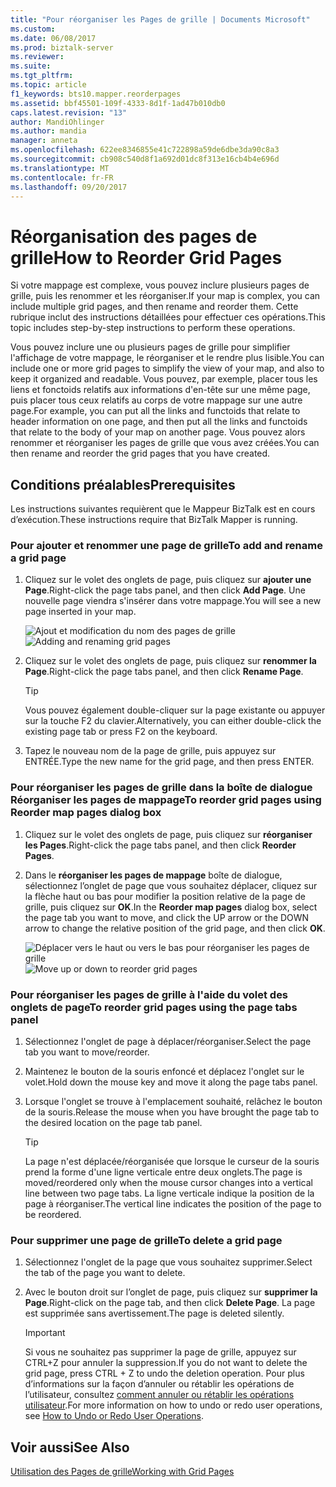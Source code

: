 ```yaml
---
title: "Pour réorganiser les Pages de grille | Documents Microsoft"
ms.custom: 
ms.date: 06/08/2017
ms.prod: biztalk-server
ms.reviewer: 
ms.suite: 
ms.tgt_pltfrm: 
ms.topic: article
f1_keywords: bts10.mapper.reorderpages
ms.assetid: bbf45501-109f-4333-8d1f-1ad47b010db0
caps.latest.revision: "13"
author: MandiOhlinger
ms.author: mandia
manager: anneta
ms.openlocfilehash: 622ee8346855e41c722898a59de6dbe3da90c8a3
ms.sourcegitcommit: cb908c540d8f1a692d01dc8f313e16cb4b4e696d
ms.translationtype: MT
ms.contentlocale: fr-FR
ms.lasthandoff: 09/20/2017
---
```

# <a name="how-to-reorder-grid-pages"></a><span data-ttu-id="4c3c1-102">Réorganisation des pages de grille</span><span class="sxs-lookup"><span data-stu-id="4c3c1-102">How to Reorder Grid Pages</span></span>
<span data-ttu-id="4c3c1-103">Si votre mappage est complexe, vous pouvez inclure plusieurs pages de grille, puis les renommer et les réorganiser.</span><span class="sxs-lookup"><span data-stu-id="4c3c1-103">If your map is complex, you can include multiple grid pages, and then rename and reorder them.</span></span> <span data-ttu-id="4c3c1-104">Cette rubrique inclut des instructions détaillées pour effectuer ces opérations.</span><span class="sxs-lookup"><span data-stu-id="4c3c1-104">This topic includes step-by-step instructions to perform these operations.</span></span>  
  
 <span data-ttu-id="4c3c1-105">Vous pouvez inclure une ou plusieurs pages de grille pour simplifier l'affichage de votre mappage, le réorganiser et le rendre plus lisible.</span><span class="sxs-lookup"><span data-stu-id="4c3c1-105">You can include one or more grid pages to simplify the view of your map, and also to keep it organized and readable.</span></span> <span data-ttu-id="4c3c1-106">Vous pouvez, par exemple, placer tous les liens et fonctoids relatifs aux informations d'en-tête sur une même page, puis placer tous ceux relatifs au corps de votre mappage sur une autre page.</span><span class="sxs-lookup"><span data-stu-id="4c3c1-106">For example, you can put all the links and functoids that relate to header information on one page, and then put all the links and functoids that relate to the body of your map on another page.</span></span> <span data-ttu-id="4c3c1-107">Vous pouvez alors renommer et réorganiser les pages de grille que vous avez créées.</span><span class="sxs-lookup"><span data-stu-id="4c3c1-107">You can then rename and reorder the grid pages that you have created.</span></span>  
  
## <a name="prerequisites"></a><span data-ttu-id="4c3c1-108">Conditions préalables</span><span class="sxs-lookup"><span data-stu-id="4c3c1-108">Prerequisites</span></span>  
 <span data-ttu-id="4c3c1-109">Les instructions suivantes requièrent que le Mappeur BizTalk est en cours d’exécution.</span><span class="sxs-lookup"><span data-stu-id="4c3c1-109">These instructions require that BizTalk Mapper is running.</span></span>  
  
### <a name="to-add-and-rename-a-grid-page"></a><span data-ttu-id="4c3c1-110">Pour ajouter et renommer une page de grille</span><span class="sxs-lookup"><span data-stu-id="4c3c1-110">To add and rename a grid page</span></span>  
  
1.  <span data-ttu-id="4c3c1-111">Cliquez sur le volet des onglets de page, puis cliquez sur **ajouter une Page**.</span><span class="sxs-lookup"><span data-stu-id="4c3c1-111">Right-click the page tabs panel, and then click **Add Page**.</span></span> <span data-ttu-id="4c3c1-112">Une nouvelle page viendra s'insérer dans votre mappage.</span><span class="sxs-lookup"><span data-stu-id="4c3c1-112">You will see a new page inserted in your map.</span></span>  
  
     <span data-ttu-id="4c3c1-113">![Ajout et modification du nom des pages de grille](../core/media/adding-and-renaming-grid-page.gif "Adding_and_renaming_grid_page")</span><span class="sxs-lookup"><span data-stu-id="4c3c1-113">![Adding and renaming grid pages](../core/media/adding-and-renaming-grid-page.gif "Adding_and_renaming_grid_page")</span></span>  
  
2.  <span data-ttu-id="4c3c1-114">Cliquez sur le volet des onglets de page, puis cliquez sur **renommer la Page**.</span><span class="sxs-lookup"><span data-stu-id="4c3c1-114">Right-click the page tabs panel, and then click **Rename Page**.</span></span>  
  
    > [!TIP]
    >  <span data-ttu-id="4c3c1-115">Vous pouvez également double-cliquer sur la page existante ou appuyer sur la touche F2 du clavier.</span><span class="sxs-lookup"><span data-stu-id="4c3c1-115">Alternatively, you can either double-click the existing page tab or press F2 on the keyboard.</span></span>  
  
3.  <span data-ttu-id="4c3c1-116">Tapez le nouveau nom de la page de grille, puis appuyez sur ENTRÉE.</span><span class="sxs-lookup"><span data-stu-id="4c3c1-116">Type the new name for the grid page, and then press ENTER.</span></span>  
  
### <a name="to-reorder-grid-pages-using-reorder-map-pages-dialog-box"></a><span data-ttu-id="4c3c1-117">Pour réorganiser les pages de grille dans la boîte de dialogue Réorganiser les pages de mappage</span><span class="sxs-lookup"><span data-stu-id="4c3c1-117">To reorder grid pages using Reorder map pages dialog box</span></span>  
  
1.  <span data-ttu-id="4c3c1-118">Cliquez sur le volet des onglets de page, puis cliquez sur **réorganiser les Pages**.</span><span class="sxs-lookup"><span data-stu-id="4c3c1-118">Right-click the page tabs panel, and then click **Reorder Pages**.</span></span>  
  
2.  <span data-ttu-id="4c3c1-119">Dans le **réorganiser les pages de mappage** boîte de dialogue, sélectionnez l’onglet de page que vous souhaitez déplacer, cliquez sur la flèche haut ou bas pour modifier la position relative de la page de grille, puis cliquez sur **OK**.</span><span class="sxs-lookup"><span data-stu-id="4c3c1-119">In the **Reorder map pages** dialog box, select the page tab you want to move, and click the UP arrow or the DOWN arrow to change the relative position of the grid page, and then click **OK**.</span></span>  
  
     <span data-ttu-id="4c3c1-120">![Déplacer vers le haut ou vers le bas pour réorganiser les pages de grille](../core/media/reorder-map-pages.gif "Reorder_map_pages")</span><span class="sxs-lookup"><span data-stu-id="4c3c1-120">![Move up or down to reorder grid pages](../core/media/reorder-map-pages.gif "Reorder_map_pages")</span></span>  
  
### <a name="to-reorder-grid-pages-using-the-page-tabs-panel"></a><span data-ttu-id="4c3c1-121">Pour réorganiser les pages de grille à l'aide du volet des onglets de page</span><span class="sxs-lookup"><span data-stu-id="4c3c1-121">To reorder grid pages using the page tabs panel</span></span>  
  
1.  <span data-ttu-id="4c3c1-122">Sélectionnez l'onglet de page à déplacer/réorganiser.</span><span class="sxs-lookup"><span data-stu-id="4c3c1-122">Select the page tab you want to move/reorder.</span></span>  
  
2.  <span data-ttu-id="4c3c1-123">Maintenez le bouton de la souris enfoncé et déplacez l'onglet sur le volet.</span><span class="sxs-lookup"><span data-stu-id="4c3c1-123">Hold down the mouse key and move it along the page tabs panel.</span></span>  
  
3.  <span data-ttu-id="4c3c1-124">Lorsque l'onglet se trouve à l'emplacement souhaité, relâchez le bouton de la souris.</span><span class="sxs-lookup"><span data-stu-id="4c3c1-124">Release the mouse when you have brought the page tab to the desired location on the page tab panel.</span></span>  
  
    > [!TIP]
    >  <span data-ttu-id="4c3c1-125">La page n'est déplacée/réorganisée que lorsque le curseur de la souris prend la forme d'une ligne verticale entre deux onglets.</span><span class="sxs-lookup"><span data-stu-id="4c3c1-125">The page is moved/reordered only when the mouse cursor changes into a vertical line between two page tabs.</span></span> <span data-ttu-id="4c3c1-126">La ligne verticale indique la position de la page à réorganiser.</span><span class="sxs-lookup"><span data-stu-id="4c3c1-126">The vertical line indicates the position of the page to be reordered.</span></span>  
  
### <a name="to-delete-a-grid-page"></a><span data-ttu-id="4c3c1-127">Pour supprimer une page de grille</span><span class="sxs-lookup"><span data-stu-id="4c3c1-127">To delete a grid page</span></span>  
  
1.  <span data-ttu-id="4c3c1-128">Sélectionnez l'onglet de la page que vous souhaitez supprimer.</span><span class="sxs-lookup"><span data-stu-id="4c3c1-128">Select the tab of the page you want to delete.</span></span>  
  
2.  <span data-ttu-id="4c3c1-129">Avec le bouton droit sur l’onglet de page, puis cliquez sur **supprimer la Page**.</span><span class="sxs-lookup"><span data-stu-id="4c3c1-129">Right-click on the page tab, and then click **Delete Page**.</span></span> <span data-ttu-id="4c3c1-130">La page est supprimée sans avertissement.</span><span class="sxs-lookup"><span data-stu-id="4c3c1-130">The page is deleted silently.</span></span>  
  
    > [!IMPORTANT]
    >  <span data-ttu-id="4c3c1-131">Si vous ne souhaitez pas supprimer la page de grille, appuyez sur CTRL+Z pour annuler la suppression.</span><span class="sxs-lookup"><span data-stu-id="4c3c1-131">If you do not want to delete the grid page, press CTRL + Z to undo the deletion operation.</span></span> <span data-ttu-id="4c3c1-132">Pour plus d’informations sur la façon d’annuler ou rétablir les opérations de l’utilisateur, consultez [comment annuler ou rétablir les opérations utilisateur](../core/how-to-undo-or-redo-user-operations.md).</span><span class="sxs-lookup"><span data-stu-id="4c3c1-132">For more information on how to undo or redo user operations, see [How to Undo or Redo User Operations](../core/how-to-undo-or-redo-user-operations.md).</span></span>  
  
## <a name="see-also"></a><span data-ttu-id="4c3c1-133">Voir aussi</span><span class="sxs-lookup"><span data-stu-id="4c3c1-133">See Also</span></span>  
 [<span data-ttu-id="4c3c1-134">Utilisation des Pages de grille</span><span class="sxs-lookup"><span data-stu-id="4c3c1-134">Working with Grid Pages</span></span>](../core/working-with-grid-pages.md)